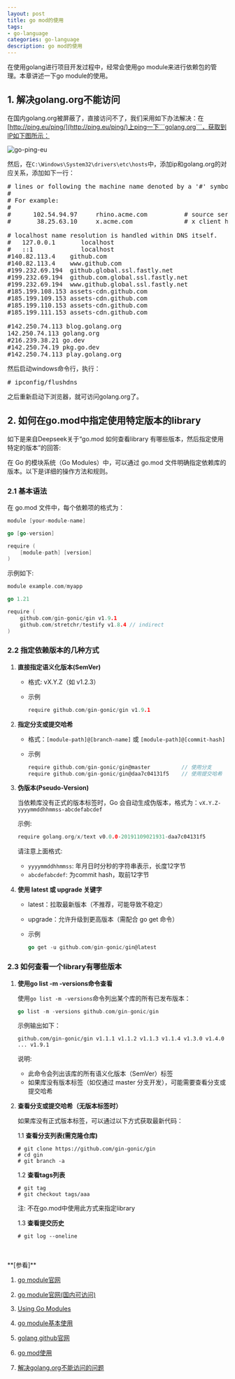 ```yaml
---
layout: post
title: go mod的使用
tags:
- go-language
categories: go-language
description: go mod的使用
---
```



在使用golang进行项目开发过程中，经常会使用go module来进行依赖包的管理。本章讲述一下go module的使用。


<!-- more -->


## 1. 解决golang.org不能访问
在国内golang.org被屏蔽了，直接访问不了，我们采用如下办法解决：在[http://ping.eu/ping/](http://ping.eu/ping/)上ping一下```golang.org```，获取到IP如下图所示：


![go-ping-eu](https://ivanzz1001.github.io/records/assets/img/go/go-ping-eu.png)

然后，在```C:\Windows\System32\drivers\etc\hosts```中，添加ip和golang.org的对应关系，添加如下一行：
<pre>
# lines or following the machine name denoted by a '#' symbol.
#
# For example:
#
#      102.54.94.97     rhino.acme.com          # source server
#       38.25.63.10     x.acme.com              # x client host

# localhost name resolution is handled within DNS itself.
#	127.0.0.1       localhost
#	::1             localhost
#140.82.113.4    github.com
#140.82.113.4    www.github.com
#199.232.69.194  github.global.ssl.fastly.net
#199.232.69.194  github.com.global.ssl.fastly.net
#199.232.69.194  www.github.global.ssl.fastly.net
#185.199.108.153 assets-cdn.github.com
#185.199.109.153 assets-cdn.github.com
#185.199.110.153 assets-cdn.github.com
#185.199.111.153 assets-cdn.github.com

#142.250.74.113 blog.golang.org
142.250.74.113 golang.org
#216.239.38.21 go.dev
#142.250.74.19 pkg.go.dev
#142.250.74.113 play.golang.org
</pre>
然后启动windows命令行，执行：
<pre>
# ipconfig/flushdns
</pre>
之后重新启动下浏览器，就可访问golang.org了。


## 2. 如何在go.mod中指定使用特定版本的library

如下是来自Deepseek关于“go.mod 如何查看library 有哪些版本，然后指定使用特定的版本”的回答:

在 Go 的模块系统（Go Modules）中，可以通过 go.mod 文件明确指定依赖库的版本。以下是详细的操作方法和规则。

### 2.1 基本语法

在 go.mod 文件中，每个依赖项的格式为：

```go
module [your-module-name]

go [go-version]

require (
    [module-path] [version]
)
```

示例如下:

```go
module example.com/myapp

go 1.21

require (
    github.com/gin-gonic/gin v1.9.1
    github.com/stretchr/testify v1.8.4 // indirect
)
```

### 2.2 指定依赖版本的几种方式

1. **直接指定语义化版本(SemVer)**

    - 格式: vX.Y.Z（如 v1.2.3）

    - 示例
      ```go
      require github.com/gin-gonic/gin v1.9.1
      ```

1. **指定分支或提交哈希**

   - 格式：`[module-path]@[branch-name]` 或 `[module-path]@[commit-hash]`

   - 示例

     ```go
     require github.com/gin-gonic/gin@master          // 使用分支
     require github.com/gin-gonic/gin@daa7c04131f5    // 使用提交哈希
     ```

1. **伪版本(Pseudo-Version)**

    当依赖库没有正式的版本标签时，Go 会自动生成伪版本，格式为：`vX.Y.Z-yyyymmddhhmmss-abcdefabcdef`

    示例:
    ```go
    require golang.org/x/text v0.0.0-20191109021931-daa7c04131f5
    ```

    请注意上面格式:

      - `yyyymmddhhmmss`: 年月日时分秒的字符串表示，长度12字节
      - `abcdefabcdef`: 为commit hash，取前12字节

1. **使用 latest 或 upgrade 关键字**

   - latest：拉取最新版本（不推荐，可能导致不稳定）
  
   - upgrade：允许升级到更高版本（需配合 go get 命令）
  
   - 示例

     ```go
     go get -u github.com/gin-gonic/gin@latest
     ```

### 2.3 如何查看一个library有哪些版本

1. **使用go list -m -versions命令查看**

   使用`go list -m -versions`命令列出某个库的所有已发布版本：

   ```go
   go list -m -versions github.com/gin-gonic/gin
   ```

    示例输出如下：

   ```text
   github.com/gin-gonic/gin v1.1.1 v1.1.2 v1.1.3 v1.1.4 v1.3.0 v1.4.0 ... v1.9.1
   ```

   说明:

     - 此命令会列出该库的所有语义化版本（SemVer）标签
     - 如果库没有版本标签（如仅通过 master 分支开发），可能需要查看分支或提交哈希
  
  1. **查看分支或提交哈希（无版本标签时）**

     如果库没有正式版本标签，可以通过以下方式获取最新代码：

     1.1 **查看分支列表(需克隆仓库)**

       ```text
       # git clone https://github.com/gin-gonic/gin
       # cd gin
       # git branch -a
       ```

     1.2 **查看tags列表**
       ```text
       # git tag
       # git checkout tags/aaa
      ```
      注: 不在go.mod中使用此方式来指定library

     1.3 **查看提交历史**
      ```text
      # git log --oneline
      ```
     

     





<br />
<br />
**[参看]**

1. [go module官网](https://github.com/golang/go/wiki/Modules)

2. [go module官网(国内可访问)](https://golang.google.cn/ref/mod)

3. [Using Go Modules](https://blog.csdn.net/big_cheng/article/details/102769275)

4. [go module基本使用](https://www.cnblogs.com/wind-zhou/p/12824563.html)

5. [golang github官网](https://github.com/golang/go/wiki)

6. [go mod使用](https://blog.csdn.net/juyang_08/article/details/105991546)

7. [解决golang.org不能访问的问题](https://www.cnblogs.com/youyou/archive/2013/04/14/3020137.html)

<br />
<br />
<br />

